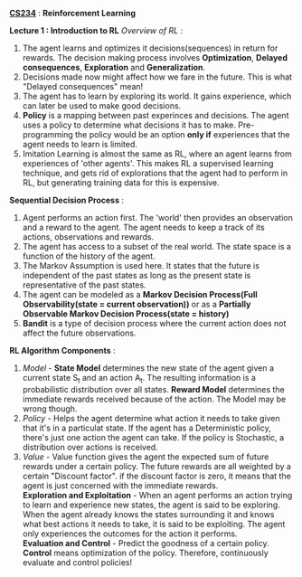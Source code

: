 [**CS234**](http://web.stanford.edu/class/cs234/index.html) : **Reinforcement Learning** <br>

__Lecture 1 : Introduction to RL__
*Overview of RL* : <br>
  1. The agent learns and optimizes it decisions(sequences) in return for rewards. The decision making process involves **Optimization**, **Delayed consequences**, **Exploration** and **Generalization**. <br>
  2. Decisions made now might affect how we fare in the future. This is what "Delayed consequences" mean! <br>
  3. The agent has to learn by exploring its world. It gains experience, which can later be used to make good decisions. <br>
  4. **Policy** is a mapping between past experinces and decisions. The agent uses a policy to determine what decisions it has to make. Pre-programming the policy would be an option **only if** experiences that the agent needs to learn is limited. <br>
  5. Imitation Learning is almost the same as RL, where an agent learns from experiences of 'other agents'. This makes RL a supervised learning technique, and gets rid of explorations that the agent had to perform in RL, but generating training data for this is expensive. <br> 

**Sequential Decision Process** : <br>
  1. Agent performs an action first. The 'world' then provides an observation and a reward to the agent. The agent needs to keep a track of its actions, observations and rewards.<br>
  2. The agent has access to a subset of the real world. The state space is a function of the history of the agent.<br>
  3. The Markov Assumption is used here. It states that the future is independent of the past states as long as the present state is representative of the past states. <br>
  4. The agent can be modeled as a **Markov Decision Process(Full Observability(state = current observation))** or as a **Partially Observable Markov Decision Process(state = history)** <br>
  5. **Bandit** is a type of decision process where the current action does not affect the future observations. <br>

**RL Algorithm Components** : <br>
  1. *Model* - **State Model** determines the new state of the agent given a current state S<sub>t</sub> and an action A<sub>t</sub>. The resulting information is a probabilistic distribution over all states. **Reward Model** determines the immediate rewards received because of the action. The Model may be wrong though. <br>
  2. *Policy* - Helps the agent determine what action it needs to take given that it's in a particulat state. If the agent has a Deterministic policy, there's just one action the agent can take. If the policy is Stochastic, a distribution over actions is received. <br>
  3. *Value* - Value function gives the agent the expected sum of future rewards under a certain policy. The future rewards are all weighted by a certain "Discount factor". if the discount factor is zero, it means that the agent is just concerned with the immediate rewards. <br>
**Exploration and Exploitation** - When an agent performs an action trying to learn and experience new states, the agent is said to be exploring. When the agent already knows the states surrounding it and knows what best actions it needs to take, it is said to be exploiting. The agent only experiences the outcomes for the action it performs. <br>
**Evaluation and Control** - Predict the goodness of a certain policy. **Control** means optimization of the policy. Therefore, continuously evaluate and control policies! <br>
